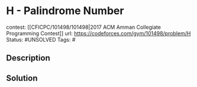 # H - Palindrome Number

contest: [[CFICPC/101498/101498|2017 ACM Amman Collegiate Programming Contest]]
url: https://codeforces.com/gym/101498/problem/H
Status: #UNSOLVED
Tags: #

## Description

## Solution


